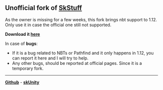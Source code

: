 ## Unofficial fork of [SkStuff](https://github.com/TheBukor/SkStuff)

As the owner is missing for a few weeks, this fork brings nbt support to 1.12. Only use it in case the official one still not supported.

**Download it [here](https://github.com/Tuke-Nuke/SkStuff/releases)**

In case of **bugs**:
 * If it is a bug related to NBTs or Pathfind and it only happens in 1.12, you can report it here and I will try to help.
 * Any other bugs, should be reported at official pages. Since it is a temporary fork.
 
---

[**Github**](https://github.com/TheBukor/SkStuff) - [**skUnity**](https://forums.skunity.com/resources/skstuff.131/)
